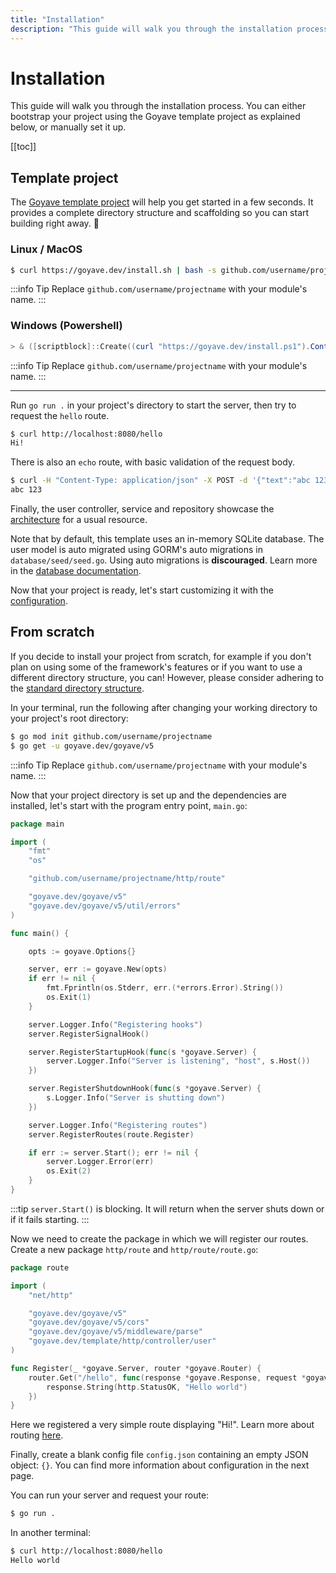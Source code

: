 ```yaml
---
title: "Installation"
description: "This guide will walk you through the installation process. You can either bootstrap your project using the Goyave template project as explained below, or manually set it up."
---
```


# Installation

This guide will walk you through the installation process. You can either bootstrap your project using the Goyave template project as explained below, or manually set it up.

[[toc]]

## Template project

The [Goyave template project](https://github.com/go-goyave/goyave-template) will help you get started in a few seconds. It provides a complete directory structure and scaffolding so you can start building right away. 🚀

### Linux / MacOS

```sh
$ curl https://goyave.dev/install.sh | bash -s github.com/username/projectname
```
:::info Tip
Replace `github.com/username/projectname` with your module's name.
:::

### Windows (Powershell)

```powershell
> & ([scriptblock]::Create((curl "https://goyave.dev/install.ps1").Content)) -moduleName github.com/username/projectname
```
:::info Tip
Replace `github.com/username/projectname` with your module's name.
:::

---

Run `go run .` in your project's directory to start the server, then try to request the `hello` route.
```sh
$ curl http://localhost:8080/hello
Hi!
```

There is also an `echo` route, with basic validation of the request body.
```sh
$ curl -H "Content-Type: application/json" -X POST -d '{"text":"abc 123"}' http://localhost:8080/echo
abc 123
```

Finally, the user controller, service and repository showcase the [architecture](/getting-started/architecture.html) for a usual resource.

Note that by default, this template uses an in-memory SQLite database. The user model is auto migrated using GORM's auto migrations in `database/seed/seed.go`. Using auto migrations is **discouraged**. Learn more in the [database documentation](/basics/database.html#migrations).

Now that your project is ready, let's start customizing it with the [configuration](/getting-started/configuration.html).

## From scratch

If you decide to install your project from scratch, for example if you don't plan on using some of the framework's features or if you want to use a different directory structure, you can! However, please consider adhering to the [standard directory structure](/getting-started/architecture.html#directory-structure).

In your terminal, run the following after changing your working directory to your project's root directory:
```sh
$ go mod init github.com/username/projectname
$ go get -u goyave.dev/goyave/v5
```
:::info Tip
Replace `github.com/username/projectname` with your module's name.
:::

Now that your project directory is set up and the dependencies are installed, let's start with the program entry point, `main.go`:

```go
package main

import (
	"fmt"
	"os"

	"github.com/username/projectname/http/route"

	"goyave.dev/goyave/v5"
	"goyave.dev/goyave/v5/util/errors"
)

func main() {

	opts := goyave.Options{}

	server, err := goyave.New(opts)
	if err != nil {
		fmt.Fprintln(os.Stderr, err.(*errors.Error).String())
		os.Exit(1)
	}

	server.Logger.Info("Registering hooks")
	server.RegisterSignalHook()

	server.RegisterStartupHook(func(s *goyave.Server) {
		server.Logger.Info("Server is listening", "host", s.Host())
	})

	server.RegisterShutdownHook(func(s *goyave.Server) {
		s.Logger.Info("Server is shutting down")
	})

	server.Logger.Info("Registering routes")
	server.RegisterRoutes(route.Register)

	if err := server.Start(); err != nil {
		server.Logger.Error(err)
		os.Exit(2)
	}
}
```
:::tip
`server.Start()` is blocking. It will return when the server shuts down or if it fails starting.
:::

Now we need to create the package in which we will register our routes. Create a new package `http/route` and `http/route/route.go`:

```go
package route

import (
	"net/http"

	"goyave.dev/goyave/v5"
	"goyave.dev/goyave/v5/cors"
	"goyave.dev/goyave/v5/middleware/parse"
	"goyave.dev/template/http/controller/user"
)

func Register(_ *goyave.Server, router *goyave.Router) {
	router.Get("/hello", func(response *goyave.Response, request *goyave.Request) {
		response.String(http.StatusOK, "Hello world")
	})
}
```

Here we registered a very simple route displaying "Hi!". Learn more about routing [here](/basics/routing.html).

Finally, create a blank config file `config.json` containing an empty JSON object: `{}`. You can find more information about configuration in the next page.

You can run your server and request your route:
```sh
$ go run .
```

In another terminal:
```sh
$ curl http://localhost:8080/hello
Hello world
```
